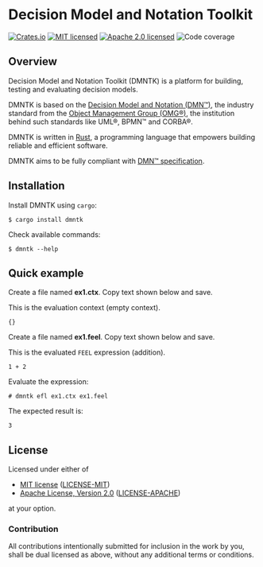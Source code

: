 # Decision Model and Notation Toolkit

[![Crates.io][crates-badge]][crates-url]
[![MIT licensed][mit-badge]][mit-url]
[![Apache 2.0 licensed][apache-badge]][apache-url]
![Code coverage][coverage-badge]

[crates-badge]: https://img.shields.io/crates/v/dmntk.svg
[crates-url]: https://crates.io/crates/dmntk
[mit-badge]: https://img.shields.io/badge/License-MIT-blue.svg
[mit-url]: https://github.com/dmntk/dmntk.rs/blob/master/LICENSE-MIT
[apache-badge]: https://img.shields.io/badge/License-Apache%202.0-blue.svg
[apache-url]: https://github.com/dmntk/dmntk.rs/blob/master/LICENSE-APACHE
[coverage-badge]: https://img.shields.io/badge/Coverage-0%25-green.svg

## Overview

Decision Model and Notation Toolkit (DMNTK) is a platform for building, testing and evaluating decision models.

DMNTK is based on the [Decision Model and Notation (DMN™)](https://www.omg.org/dmn/),
the industry standard from the [Object Management Group (OMG®)](https://www.omg.org/),
the institution behind such standards like UML®, BPMN™ and CORBA®.

DMNTK is written in [Rust](https://www.rust-lang.org/), a programming language that empowers
building reliable and efficient software.

DMNTK aims to be fully compliant with [DMN™ specification](https://www.omg.org/spec/DMN).

## Installation

Install DMNTK using `cargo`:

```shell
$ cargo install dmntk
```

Check available commands:

```shell
$ dmntk --help
```

## Quick example

Create a file named **ex1.ctx**. Copy text shown below and save.

This is the evaluation context (empty context).

```text
{}
```

Create a file named **ex1.feel**. Copy text shown below and save.

This is the evaluated `FEEL` expression (addition).

```text
1 + 2
```

Evaluate the expression:

```shell
# dmntk efl ex1.ctx ex1.feel
```

The expected result is:

```shell
3
```

## License

Licensed under either of

- [MIT license](https://opensource.org/licenses/MIT) ([LICENSE-MIT](https://github.com/dmntk/dmntk.rs/blob/master/LICENSE-MIT))
- [Apache License, Version 2.0](https://www.apache.org/licenses/LICENSE-2.0) ([LICENSE-APACHE](https://github.com/dmntk/dmntk.rs/blob/master/LICENSE-APACHE))

at your option.

### Contribution

All contributions intentionally submitted for inclusion in the work by you,
shall be dual licensed as above, without any additional terms or conditions.
